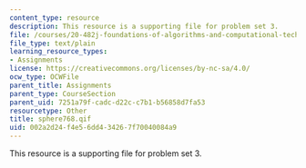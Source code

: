 ```yaml
---
content_type: resource
description: This resource is a supporting file for problem set 3.
file: /courses/20-482j-foundations-of-algorithms-and-computational-techniques-in-systems-biology-spring-2006/002a2d24f4e56dd434267f70040084a9_sphere768.qif
file_type: text/plain
learning_resource_types:
- Assignments
license: https://creativecommons.org/licenses/by-nc-sa/4.0/
ocw_type: OCWFile
parent_title: Assignments
parent_type: CourseSection
parent_uid: 7251a79f-cadc-d22c-c7b1-b56858d7fa53
resourcetype: Other
title: sphere768.qif
uid: 002a2d24-f4e5-6dd4-3426-7f70040084a9
---
```

This resource is a supporting file for problem set 3.